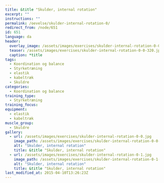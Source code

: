 ```yaml
---
title: &title "Skulder, internal rotation"
excerpt: ""
instructions: ""
permalink: /oevelse/skulder-internal-rotation-0/
redirect_from: /node/651
id: 651
language: da
header:
  overlay_image: /assets/images/exercises/skulder-internal-rotation-0-0.jpg
  teaser: /assets/images/exercises/skulder-internal-rotation-0-0-320.jpg
  caption: *title
tags:
  - Koordination og balance
  - Styrketræning
  - elastik
  - kabeltræk
  - Skuldre
categories:
  - Koordination og balance
training_type: 
  - Styrketræning
training_focus: 
equipment:
  - elastik
  - kabeltræk
muscle_group:
  - Skuldre
gallery:
  - url: /assets/images/exercises/skulder-internal-rotation-0-0.jpg
    image_path: /assets/images/exercises/skulder-internal-rotation-0-0-320.jpg
    alt: "Skulder, internal rotation"
    title: &title "Skulder, internal rotation"
  - url: /assets/images/exercises/skulder-internal-rotation-0-1.jpg
    image_path: /assets/images/exercises/skulder-internal-rotation-0-1-320.jpg
    alt: "Skulder, internal rotation"
    title: &title "Skulder, internal rotation"
last_modified_at: 2015-04-10T13:26:23Z
---
```



